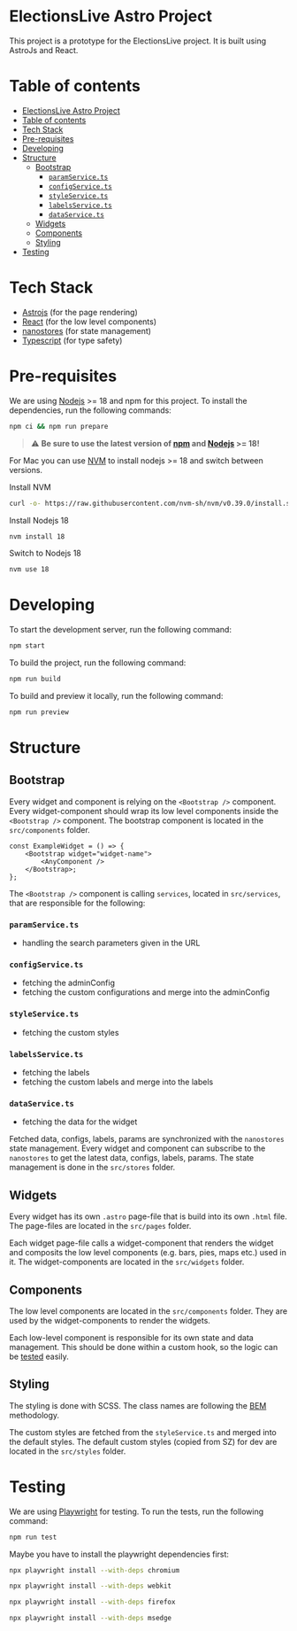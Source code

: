 # ElectionsLive Astro Project

This project is a prototype for the ElectionsLive project. It is built using AstroJs and React.

# Table of contents

- [ElectionsLive Astro Project](#electionslive-astro-project)
- [Table of contents](#table-of-contents)
- [Tech Stack](#tech-stack)
- [Pre-requisites](#pre-requisites)
- [Developing](#developing)
- [Structure](#structure)
  - [Bootstrap](#bootstrap)
    - [`paramService.ts`](#paramservicets)
    - [`configService.ts`](#configservicets)
    - [`styleService.ts`](#styleservicets)
    - [`labelsService.ts`](#labelsservicets)
    - [`dataService.ts`](#dataservicets)
  - [Widgets](#widgets)
  - [Components](#components)
  - [Styling](#styling)
- [Testing](#testing)

# Tech Stack

-   [Astrojs](https://astro.build/) (for the page rendering)
-   [React](https://reactjs.org/) (for the low level components)
-   [nanostores](https://github.com/nanostores/nanostores) (for state management)
-   [Typescript](https://www.typescriptlang.org/) (for type safety)

# Pre-requisites

We are using [Nodejs](https://nodejs.org/en) >= 18 and npm for this project. To install the dependencies, run the following commands:

```bash
npm ci && npm run prepare
```

> :warning: **Be sure to use the latest version of [npm](https://www.npmjs.com/) and [Nodejs](https://nodejs.org/en) >= 18!**

For Mac you can use [NVM](https://nodejs.org/en/download/package-manager#nvm) to install nodejs >= 18 and switch between versions.

Install NVM

```bash
curl -o- https://raw.githubusercontent.com/nvm-sh/nvm/v0.39.0/install.sh | bash
```

Install Nodejs 18

```bash
nvm install 18
```

Switch to Nodejs 18

```bash
nvm use 18
```

# Developing

To start the development server, run the following command:

```bash
npm start
```

To build the project, run the following command:

```bash
npm run build
```

To build and preview it locally, run the following command:

```bash
npm run preview
```

# Structure

## Bootstrap

Every widget and component is relying on the `<Bootstrap />` component. Every widget-component should wrap its low level components inside the `<Bootstrap />` component. The bootstrap component is located in the `src/components` folder.

```tsx
const ExampleWidget = () => {
    <Bootstrap widget="widget-name">
        <AnyComponent />
    </Bootstrap>;
};
```

The `<Bootstrap />` component is calling `services`, located in `src/services`, that are responsible for the following:

### `paramService.ts`

-   handling the search parameters given in the URL

### `configService.ts`

-   fetching the adminConfig
-   fetching the custom configurations and merge into the adminConfig

### `styleService.ts`

-   fetching the custom styles

### `labelsService.ts`

-   fetching the labels
-   fetching the custom labels and merge into the labels

### `dataService.ts`

-   fetching the data for the widget

Fetched data, configs, labels, params are synchronized with the `nanostores` state management. Every widget and component can subscribe to the `nanostores` to get the latest data, configs, labels, params. The state management is done in the `src/stores` folder.

## Widgets

Every widget has its own `.astro` page-file that is build into its own `.html` file. The page-files are located in the `src/pages` folder.

Each widget page-file calls a widget-component that renders the widget and composits the low level components (e.g. bars, pies, maps etc.) used in it. The widget-components are located in the `src/widgets` folder.

## Components

The low level components are located in the `src/components` folder. They are used by the widget-components to render the widgets.

Each low-level component is responsible for its own state and data management. This should be done within a custom hook, so the logic can be [tested](#testing) easily.

## Styling

The styling is done with SCSS. The class names are following the [BEM](http://getbem.com/) methodology.

The custom styles are fetched from the `styleService.ts` and merged into the default styles. The default custom styles (copied from SZ) for dev are located in the `src/styles` folder.

# Testing

We are using [Playwright](https://playwright.dev/) for testing. To run the tests, run the following command:

```bash
npm run test
```

Maybe you have to install the playwright dependencies first:

```bash
npx playwright install --with-deps chromium

npx playwright install --with-deps webkit

npx playwright install --with-deps firefox

npx playwright install --with-deps msedge
```
